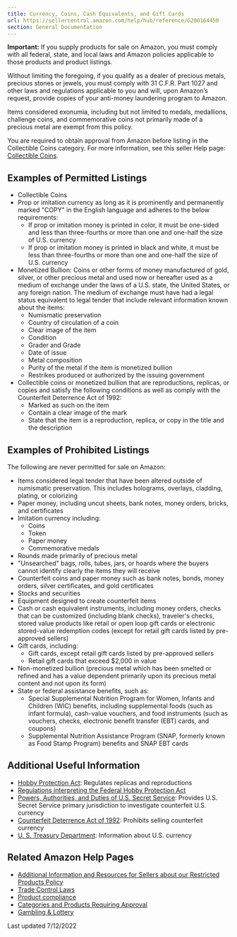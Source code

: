 ```yaml
---
title: Currency, Coins, Cash Equivalents, and Gift Cards
url: https://sellercentral.amazon.com/help/hub/reference/G200164450
section: General Documentation
---
```


**Important:** If you supply products for sale on Amazon, you must comply with
all federal, state, and local laws and Amazon policies applicable to those
products and product listings.

Without limiting the foregoing, if you qualify as a dealer of precious metals,
precious stones or jewels, you must comply with 31 C.F.R. Part 1027 and other
laws and regulations applicable to you and will, upon Amazon’s request,
provide copies of your anti-money laundering program to Amazon.

Items considered exonumia, including but not limited to medals, medallions,
challenge coins, and commemorative coins not primarily made of a precious
metal are exempt from this policy.

You are required to obtain approval from Amazon before listing in the
Collectible Coins category. For more information, see this seller Help page:
[Collectible Coins](/gp/help/201526800).

## Examples of Permitted Listings

  * Collectible Coins
  * Prop or imitation currency as long as it is prominently and permanently marked "COPY" in the English language and adheres to the below requirements:
    * If prop or imitation money is printed in color, it must be one-sided and less than three-fourths or more than one and one-half the size of U.S. currency
    * If prop or imitation money is printed in black and white, it must be less than three-fourths or more than one and one-half the size of U.S. currency 
  * Monetized Bullion: Coins or other forms of money manufactured of gold, silver, or other precious metal and used now or hereafter used as a medium of exchange under the laws of a U.S. state, the United States, or any foreign nation. The medium of exchange must have had a legal status equivalent to legal tender that include relevant information known about the items: 
    * Numismatic preservation
    * Country of circulation of a coin
    * Clear image of the item
    * Condition
    * Grader and Grade
    * Date of issue
    * Metal composition
    * Purity of the metal if the item is monetized bullion
    * Restrikes produced or authorized by the issuing government
  * Collectible coins or monetized bullion that are reproductions, replicas, or copies and satisfy the following conditions as well as comply with the Counterfeit Deterrence Act of 1992: 
    * Marked as such on the item 
    * Contain a clear image of the mark
    * State that the item is a reproduction, replica, or copy in the title and the description

## Examples of Prohibited Listings

The following are never permitted for sale on Amazon:

  * Items considered legal tender that have been altered outside of numismatic preservation. This includes holograms, overlays, cladding, plating, or colorizing
  * Paper money, including uncut sheets, bank notes, money orders, bricks, and certificates
  * Imitation currency including: 
    * Coins
    * Token
    * Paper money
    * Commemorative medals
  * Rounds made primarily of precious metal
  * "Unsearched" bags, rolls, tubes, jars, or hoards where the buyers cannot identify clearly the items they will receive
  * Counterfeit coins and paper money such as bank notes, bonds, money orders, silver certificates, and gold certificates
  * Stocks and securities
  * Equipment designed to create counterfeit items
  * Cash or cash equivalent instruments, including money orders, checks that can be customized (including blank checks), traveler's checks, stored value products like retail or open loop gift cards or electronic stored-value redemption codes (except for retail gift cards listed by pre-approved sellers)
  * Gift cards, including: 
    * Gift cards, except retail gift cards listed by pre-approved sellers
    * Retail gift cards that exceed $2,000 in value
  * Non-monetized bullion (precious metal which has been smelted or refined and has a value dependent primarily upon its precious metal content and not upon its form)
  * State or federal assistance benefits, such as: 
    * Special Supplemental Nutrition Program for Women, Infants and Children (WIC) benefits, including supplemental foods (such as infant formula), cash-value vouchers, and food instruments (such as vouchers, checks, electronic benefit transfer (EBT) cards, and coupons)
    * Supplemental Nutrition Assistance Program (SNAP, formerly known as Food Stamp Program) benefits and SNAP EBT cards

## Additional Useful Information

  * [Hobby Protection Act](https://www.gpo.gov/fdsys/pkg/USCODE-2009-title15/html/USCODE-2009-title15-chap48.htm): Regulates replicas and reproductions
  * [Regulations interpreting the Federal Hobby Protection Act](https://www.govinfo.gov/content/pkg/CFR-2019-title16-vol1/xml/CFR-2019-title16-vol1-part304.xml)
  * [Powers, Authorities, and Duties of U.S. Secret Service](https://www.gpo.gov/fdsys/pkg/USCODE-2009-title18/html/USCODE-2009-title18-partII-chap203-sec3056.htm): Provides U.S. Secret Service primary jurisdiction to investigate counterfeit U.S. currency
  * [Counterfeit Deterrence Act of 1992](https://www.govinfo.gov/content/pkg/USCODE-2009-title18/html/USCODE-2009-title18-partI-chap25.htm): Prohibits selling counterfeit currency
  * [U. S. Treasury Department](https://www.moneyfactory.gov/resources/lawsandregulations.html): Information about U.S. currency

## Related Amazon Help Pages

  * [Additional Information and Resources for Sellers about our Restricted Products Policy](https://sellercentral.amazon.com/gp/help/external/200301050)
  * [Trade Control Laws](https://sellercentral.amazon.com/gp/help/help.html?itemID=201575280&language=en_US&ref=su_201575280_cont_200301050)
  * [Product compliance](https://sellercentral.amazon.com/gp/help/help.html?itemID=XMGGPL6LC4CVXHT&language=en_US&ref=su_XMGGPL6LC4CVXHT_cont_200301050)
  * [Categories and Products Requiring Approval](https://sellercentral.amazon.com/gp/help/G200333160?language=en_US&ref=su_G200333160_cont_200301050)
  * [Gambling & Lottery](https://sellercentral.amazon.com/gp/help/external/help.html?itemID=200685250&language=en_US&ref=efph_200685250_relt_200164450)

Last updated 7/12/2022

